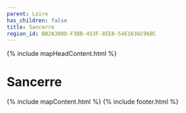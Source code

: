```yaml
---
parent: Loire
has_children: false
title: Sancerre
region_id: BB2A390D-F3BB-453F-8EE6-54E1636C96BC
---
```

{% include mapHeadContent.html %}
# Sancerre
{% include mapContent.html %}
{% include footer.html %}

